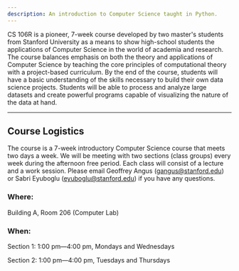 ```yaml
---
description: An introduction to Computer Science taught in Python.
---
```


CS 106R is a pioneer, 7-week course developed by two master's students from Stanford University as a means to show high-school students the applications of Computer Science in the world of academia and research. The course balances emphasis on both the theory and applications of Computer Science by teaching the core principles of computational theory with a project-based curriculum. 
By the end of the course, students will have a basic understanding of the skills necessary to build their own data science projects. Students will be able to process and analyze large datasets and create powerful programs capable of visualizing the nature of the data at hand.

---
## Course Logistics
The course is a 7-week introductory Computer Science course that meets two days a week. We will be meeting with two sections (class groups) every week during the afternoon free period. Each class will consist of a lecture and a work session. Please email Geoffrey Angus (gangus@stanford.edu) or Sabri Eyuboglu (eyuboglu@stanford.edu) if you have any questions.
### Where:
Building A, Room 206 (Computer Lab)
### When:
Section 1: 1:00 pm—4:00 pm, Mondays and Wednesdays

Section 2: 1:00 pm—4:00 pm, Tuesdays and Thursdays
